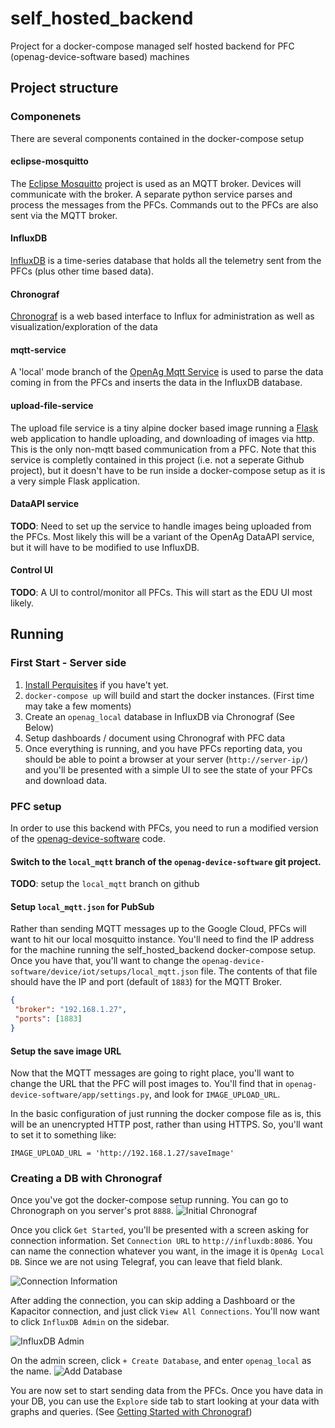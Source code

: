 # self_hosted_backend
Project for a docker-compose managed self hosted backend for PFC (openag-device-software based) machines

## Project structure
### Componenets
There are several components contained in the docker-compose setup

####  eclipse-mosquitto
The [Eclipse Mosquitto](https://mosquitto.org/) project is used as an MQTT broker. Devices will communicate with the broker. A separate 
python service parses and process the messages from the PFCs. Commands out to the PFCs are also sent via the MQTT broker.

#### InfluxDB
[InfluxDB](https://www.influxdata.com/time-series-platform/) is a time-series database that holds all the telemetry sent from the PFCs (plus other time based data).

#### Chronograf
[Chronograf](https://www.influxdata.com/time-series-platform/chronograf/) is a web based interface to Influx for administration as well as visualization/exploration of the data

#### mqtt-service
A 'local' mode branch of the [OpenAg Mqtt Service](https://github.com/OpenAgricultureFoundation/mqtt-service/tree/local-mqtt) is used to parse the data coming in from the PFCs and inserts 
the data in the InfluxDB database.

#### upload-file-service
The upload file service is a tiny alpine docker based image running a [Flask](https://flask.palletsprojects.com/en/1.1.x/) web application to handle uploading,
and downloading of images via http. This is the only non-mqtt based communication from a PFC. Note that this service
is completly contained in this project (i.e. not a seperate Github project), but it doesn't have to be run inside a docker-compose
setup as it is a very simple Flask application.

#### DataAPI service
**TODO**: Need to set up the service to handle images being uploaded from the PFCs. Most likely this will be a
variant of the OpenAg DataAPI service, but it will have to be modified to use InfluxDB.

#### Control UI
**TODO**: A UI to control/monitor all PFCs. This will start as the EDU UI most likely.

## Running
### First Start - Server side

 1. [Install Perquisites](INSTALL_PREREQS.md) if you have't yet.
 1. `docker-compose up` will build and start the docker instances. (First time may take a few moments)
 2. Create an `openag_local` database in InfluxDB via Chronograf (See Below)
 3. Setup dashboards / document using Chronograf with PFC data
 4. Once everything is running, and you have PFCs reporting data, you should be able to point a browser at your server (`http://server-ip/`) and you'll be presented with a simple UI to see the state of your PFCs and download data.
 
### PFC setup
In order to use this backend with PFCs, you need to run a modified version of the [openag-device-software]() code.

#### Switch to the `local_mqtt` branch of the `openag-device-software` git project.

**TODO**: setup the `local_mqtt` branch on github

#### Setup `local_mqtt.json` for PubSub
Rather than sending MQTT messages up to the Google Cloud, PFCs will want to hit our
local mosquitto instance. You'll need to find the IP address for the machine running the self_hosted_backend docker-compose
setup. Once you have that, you'll want to change the `openag-device-software/device/iot/setups/local_mqtt.json` file.
The contents of that file should have the IP and port (default of `1883`) for the MQTT Broker.

 ```json
{
  "broker": "192.168.1.27",
  "ports": [1883]
}
```

#### Setup the save image URL

Now that the MQTT messages are going to right place, you'll want to change the URL that the PFC will post images to.
You'll find that in `openag-device-software/app/settings.py`, and look for `IMAGE_UPLOAD_URL`.

In the basic configuration of just running the docker compose file as is, this will be an unencrypted
HTTP post, rather than using HTTPS. So, you'll want to set it to something like:

```
IMAGE_UPLOAD_URL = 'http://192.168.1.27/saveImage'
```
 
 
 
### Creating a DB with Chronograf
Once you've got the docker-compose setup running. You can go to Chronograph on you server's prot `8888`. 
![Initial Chronograf](doc_images/chronograf_start.png)

Once you click `Get Started`, you'll be presented with a screen asking for connection information. 
Set `Connection URL` to `http://influxdb:8086`. You can name the connection whatever you want,
in the image it is `OpenAg Local DB`. Since we are not using Telegraf, you can leave
that field blank.

![Connection Information](doc_images/chronograph_connection_info.png)

After adding the connection, you can skip adding a Dashboard or the Kapacitor connection, and
just click `View All Connections`. You'll now want to click `InfluxDB Admin` on the sidebar.

![InfluxDB Admin](doc_images/influxdb_admin.png)

On the admin screen, click `+ Create Database`, and enter `openag_local` as the name.
![Add Database](doc_images/add_database.png)

You are now set to start sending data from the PFCs. Once you have data in your DB, you can use the `Explore` side tab 
to start looking at your data with graphs and queries. (See [Getting Started with Chronograf](https://docs.influxdata.com/chronograf/v1.8/introduction/getting-started/))
 


